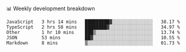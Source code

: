 📊 Weekly development breakdown
<!--START_SECTION:waka-->
```text
JavaScript   3 hrs 14 mins   █████████▓░░░░░░░░░░░░░░░   38.17 % 
TypeScript   2 hrs 58 mins   ████████▓░░░░░░░░░░░░░░░░   34.97 % 
Other        1 hr 10 mins    ███▒░░░░░░░░░░░░░░░░░░░░░   13.74 % 
JSON         53 mins         ██▓░░░░░░░░░░░░░░░░░░░░░░   10.55 % 
Markdown     8 mins          ▒░░░░░░░░░░░░░░░░░░░░░░░░   01.73 % 
```
<!--END_SECTION:waka-->
